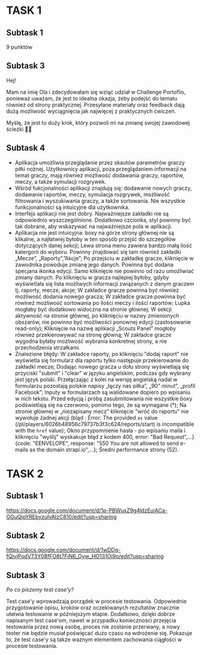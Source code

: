 # TASK 1
## Subtask 1
9 punktów
## Subtask 3
Hej!

Mam na imię Ola i zdecydowałam się wziąć udział w Challenge Portoflio, ponieważ uważam, że jest to idealna okazja, żeby podejść do tematu również od strony praktycznej. Przesyłane materiały oraz feedback dają dużą możliwość wyciągnięcia jak najwięcej z praktycznych ćwiczeń.

Myślę, że jest to duży krok, który pozwoli mi na zmianę swojej zawodowej ścieżki 🕵🏼

## Subtask 4
- Aplikacja umożliwia przeglądanie przez skautów parametrów graczy piłki nożnej. Użytkownicy aplikacji, poza przeglądaniem informacji na temat graczy, mają również możliwość dodawania graczy, raportów, meczy, a także symulacji rozgrywek.
- Wśród fukcjonalności aplikacji znajdują się: dodawanie nowych graczy, dodawanie raportów, meczy, symulacja rozgrywek, możliwość filtrowania i wyszukiwania graczy, a także sortowania. Nie wszystkie funkcjonalności są intuicyjne dla użytkownika.
- Interfejs aplikacji nie jest dobry. Najważniejsze zakładki nie są odpowiednio wyszczególnione. Dodatkowo czcionka, styl powinny być tak dobrane, aby wskazywać na najważniejsze pola w aplikacji.
- Aplikacja nie jest intuicyjna: boxy na górze strony głównej nie są klikalne, a najłatwiej byłoby w ten sposób przejść do szczegółów dotyczących danej sekcji; Lewa strona menu zawiera bardzo małą ilość katergorii do wyboru. Powinny znajdować się tam również zakładki „Mecze”, „Raporty”,”Akcje”; Po przejściu w zakładkę gracze, kliknięcie w zawodnika powoduje zmianę jego danych. Powinna być dodana specjana ikonka edycji. Samo kliknięcie nie powinno od razu umożliwiać zmiany danych. Po kliknięciu w gracza najlepiej byłoby, gdyby wyświetlała się lista możliwych informacji związanych z danym graczem tj. raporty, mecze, akcje; W zakładce gracze powinna być również możliwość dodania nowego gracza; W zakładce gracze powinna być rówineż możliwość sortowania po ilości meczy i ilości raportów; Lupka mogłaby być dodatkowo widoczna na stronie głównej; W sekcji aktywność na stronie głównej, po kliknięciu w nazwy zmienionych obszarów, nie powinno być możliwości ponownej edycji (zastosowanie read-only); Kliknięcie na nazwę aplikacji „Scouts Panel” mogłoby również przekierowywać na stronę główną; W zakładce gracze wygodna byłaby możliwość wybrania konkretnej strony, a nie przechodzenia strzałkami.
- Znalezione błędy: W zakładce raporty, po kliknięciu "dodaj raport" nie wyświetla się formularz dla raportu tylko następuje przekierowanie do zakładki mecze; Dodając nowego gracza u dołu strony wyświetlają się przyciski "submit" i "clear" w języku angielskim, podczas gdy wybrany jest język polski. Przełączając z kolei na wersję angielską nadal w formularzu pozostają polskie napisy „łączy nas piłka”, „90” minut”, „profil Facebook”; Inputy w formularzach są walidowane dopiero po wpisaniu w nich tekstu. Przed edycją i próbą zasubmitowania nie wszystkie boxy podświetlają się na czerwono, pomimo tego, że są wymagane (*); Na stronie głównej w „niezapisany mecz” kliknięcie "wróć do raportu" nie wywołuje żadnej akcji (bląd : Error: The provided `as` value (/pl/players/6026b48956c79737b3f3c624/reports/start) is incompatible with the `href` value); Okno przypomnienie hasła - po wpisaniu maila i kliknięciu "wyślij" wyskakuje błąd z kodem 400, error: "Bad Request”,…} {code: "EENVELOPE", response: "550 You are not allowed to send e-mails as the domain strapi.io",…}; Średni performance strony (52).

# TASK 2
## Subtask 1
https://docs.google.com/document/d/1p-PBWuxZ9g4ldzEuiACa-GGuQipYREbyzulvAIzC810/edit?usp=sharing
## Subtask 2
https://docs.google.com/document/d/1wDDg-fQlvjPodV73Y08fFO8t7FiN6_Oyw_HO131Oi9o/edit?usp=sharing
## Subtask 3
*Po co piszemy test case'y?*

Test case'y wprowadzają porządek w procesie testowania. Odpowiednie przygotowanie opisu, kroków oraz oczekiwanych rezultatów znacznie ułatwia testowanie w późniejszym etapie. Dodatkowo, dzięki dobrze napisanym test case'om, nawet w przypadku konieczności przejęcia testowania przez nową osobę, proces nie zostanie przerwany, a nowy tester nie będzie musiał poświęcać dużo czasu na wdrożenie się. Pokazuje to, że test case'y są także ważnym elementem zachowania ciągłości w procesie testowania.
